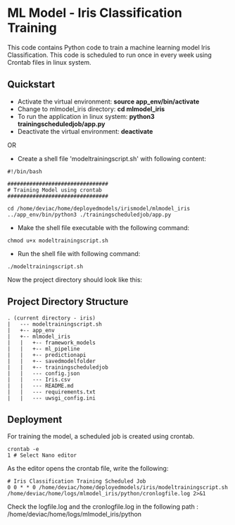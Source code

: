 ﻿# ML Model - Iris Classification Training
This code contains Python code to train a machine learning model Iris Classification. This code is scheduled to run once in every week using Crontab files in linux system.


## Quickstart
* Activate the virtual environment: **source app_env/bin/activate**
* Change to mlmodel_iris directory: **cd mlmodel_iris**
* To run the application in linux system: **python3 trainingscheduledjob/app.py**
* Deactivate the virtual environment: **deactivate**

OR

* Create a shell file 'modeltrainingscript.sh' with following content:

```shell
#!/bin/bash

################################
# Training Model using crontab
################################

cd /home/deviac/home/deployedmodels/irismodel/mlmodel_iris
../app_env/bin/python3 ./trainingscheduledjob/app.py
```

* Make the shell file executable with the following command:

```shell
chmod u+x modeltrainingscript.sh
```

* Run the shell file with following command:

```shell
./modeltrainingscript.sh
```

Now the project directory should look like this:

## Project Directory Structure

```shell
. (current directory - iris)
|   --- modeltrainingscript.sh
|   +-- app_env
|   +-- mlmodel_iris
|   |   +-- framework_models
|   |   +-- ml_pipeline
|   |   +-- predictionapi
|   |   +-- savedmodelfolder
|   |   +-- trainingscheduledjob
|   |   --- config.json
|   |   --- Iris.csv
|   |   --- README.md
|   |   --- requirements.txt
|   |   --- uwsgi_config.ini
```

## Deployment
For training the model, a scheduled job is created using crontab.

```shell
crontab -e
1 # Select Nano editor
```

As the editor opens the crontab file, write the following:

```shell
# Iris Classification Training Scheduled Job
0 0 * * 0 /home/deviac/home/deployedmodels/iris/modeltrainingscript.sh /home/deviac/home/logs/mlmodel_iris/python/cronlogfile.log 2>&1
```

Check the logfile.log and the cronlogfile.log in the following path : /home/deviac/home/logs/mlmodel_iris/python